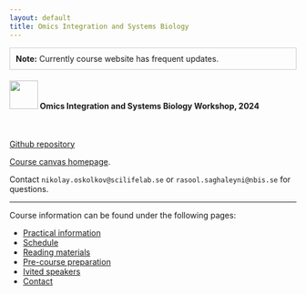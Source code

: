 ```yaml
---
layout: default
title: Omics Integration and Systems Biology
---
```


<div style="border: 1px solid #ccc; padding: 10px;">
<strong>Note:</strong> Currently course website has frequent updates.
</div>

#### <img border="0" src="https://s3-us-west-2.amazonaws.com/slack-files2/avatars/2019-09-12/751389607265_d59c0d58846bb2db7123_132.jpg" width="50" height="50"> Omics Integration and Systems Biology Workshop, 2024

<br>

[Github repository](https://github.com/NBISweden/workshop_omics_integration/tree/OMICSINT_H24)  

[Course canvas homepage](https://uppsala.instructure.com/courses/96642).

Contact `nikolay.oskolkov@scilifelab.se` or `rasool.saghaleyni@nbis.se` for questions.

<hr>

Course information can be found under the following pages:

- [Practical information][1]
- [Schedule][2]
- [Reading materials][3]
- [Pre-course preparation][4]
- [Ivited speakers][5]
- [Contact][6]


[1]: practical_info.html
[2]: schedule.html
[3]: reading_materials.html
[4]: precourse.html
[5]: invited_speakers.html
[6]: contact.html